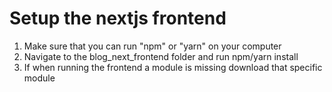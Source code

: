 # Setup the nextjs frontend
1. Make sure that you can run "npm" or "yarn" on your computer
2. Navigate to the blog_next_frontend folder and run npm/yarn install
3. If when running the frontend a module is missing download that specific module
